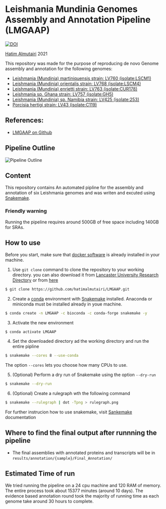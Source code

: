 # Leishmania Mundinia Genomes Assembly and Annotation Pipeline (LMGAAP)

[![DOI](https://zenodo.org/badge/354961794.svg)](https://zenodo.org/badge/latestdoi/354961794)

[Hatim Almutairi](mailto:hatim.almutiairi@hotmail.com) 2021

This repository was made for the purpose of reproducing de novo Genome assembly and annotation for the following genomes:
 - [Leishmania (Mundinia) martiniquensis strain: LV760 (isolate:LSCM1)](https://www.ncbi.nlm.nih.gov/assembly/GCA_017916325.1)
 - [Leishmania (Mundinia) orientalis strain: LV768 (isolate:LSCM4)](https://www.ncbi.nlm.nih.gov/assembly/GCA_017916335.1)
 - [Leishmania (Mundinia) enrietti strain: LV763 (isolate:CUR178)](https://www.ncbi.nlm.nih.gov/assembly/GCA_017916305.1)
 - [Leishmania sp. Ghana strain: LV757 (isolate:GH5)](https://www.ncbi.nlm.nih.gov/assembly/GCA_017918215.1)
 - [Leishmania (Mundinia) sp. Namibia strain: LV425 (isolate:253)](https://www.ncbi.nlm.nih.gov/assembly/GCA_017918225.1)
 - [Porcisia hertigi strain: LV43 (isolate:C119)](https://www.ncbi.nlm.nih.gov/assembly/GCA_017918235.1)

## References:
- [LMGAAP on Github](https://github.com/hatimalmutairi/LMGAAP.git)

## Pipeline Outline
![Pipeline Outline](https://github.com/hatimalmutairi/LMGAAP/blob/main/Pipline_Outline.png)

## Content
This repository contains An automated pipline for the assembly and annotation of six Leishmania genomes and was writen and excuted using [Snakemake](https://snakemake.readthedocs.io/en/stable/index.html).

### Friendly warning
Running the pipeline requires around 500GB of free space including 140GB for SRAs.

## How to use
Before you start, make sure that [docker software](https://docs.docker.com/get-docker/) is already installed in your machine. 
 1. Use  ```git clone``` command to clone the repository to your working directory. you can also download it from [Lancaster University Research Directory]() or from [here]()
```sh
$ git clone https://github.com/hatimalmutairi/LMGAAP.git
```
 2. Create a [conda](https://docs.conda.io/en/latest/) environment with [Snakemake](https://snakemake.readthedocs.io/en/stable/getting_started/installation.html) installed.
 Anaconda or miniconda must be installed already in youe machine.
```sh
$ conda create -n LMGAAP -c bioconda -c conda-forge snakemake -y
```
 3. Activate the new environment
```
$ conda activate LMGAAP
```
 4. Set the downloaded directory ad the working directory and  run the entire pipline
```sh
$ snakemake --cores 8 --use-conda
```
The option ```--cores``` lets you choose how many CPUs to use.
 
 5. (Optional) Perform a dry run of Snakemake using the option ```--dry-run```
```sh
$ snakemake --dry-run
```
 6. (Optional) Create a rulegraph wth the following command
```sh
$ snakemake --rulegraph | dot -Tpng > rulegraph.png 
```
For further instrucion how to use snakemake, visit [Sankemake](https://snakemake.readthedocs.io/en/stable/index.html) documentation

## Where to find the final output after runnning the pipeline
 - The final assemblies with annotated proteins and transcripts will be in ```results/annotation/{sample}/Final_Annotation/```

## Estimated Time of run
We tried running the pipeline on a 24 cpu machine and 120 RAM of memory. The entire process took about 15377 minutes (around 10 days). The evidence based annotation round took the majority of running time as each genome take around 30 hours to complete. 
